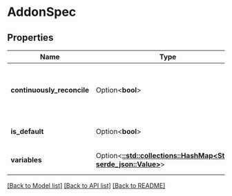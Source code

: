 # AddonSpec

## Properties

Name | Type | Description | Notes
------------ | ------------- | ------------- | -------------
**continuously_reconcile** | Option<**bool**> | ContinuouslyReconcile indicates that the addon cannot be deleted or modified outside of the UI after installation | [optional]
**is_default** | Option<**bool**> | IsDefault indicates whether the addon is default | [optional]
**variables** | Option<[**::std::collections::HashMap<String, serde_json::Value>**](serde_json::Value.md)> | Variables is free form data to use for parsing the manifest templates | [optional]

[[Back to Model list]](../README.md#documentation-for-models) [[Back to API list]](../README.md#documentation-for-api-endpoints) [[Back to README]](../README.md)


